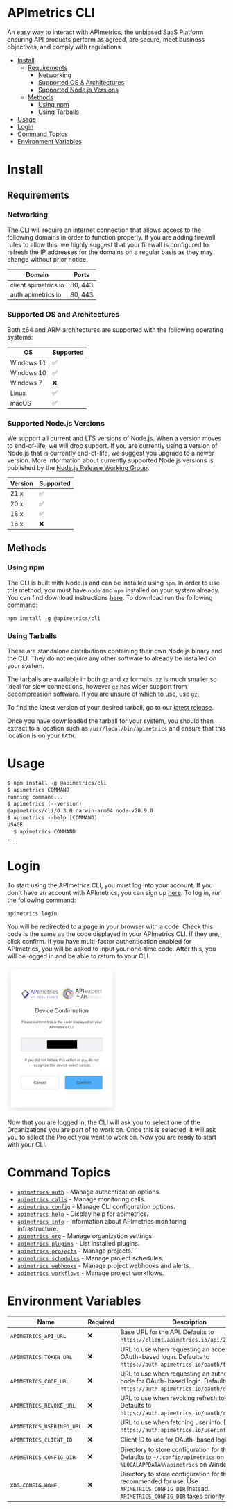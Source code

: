APImetrics CLI
==============

An easy way to interact with APImetrics, the unbiased SaaS Platform
ensuring API products perform as agreed, are secure, meet business
objectives, and comply with regulations.

* [Install](#install)
  * [Requirements](#requirements)
    * [Networking](#networking)
    * [Supported OS & Architectures](#supported-os-and-architectures)
    * [Supported Node.js Versions](#supported-nodejs-versions)
  * [Methods](#methods)
    * [Using npm](#using-npm)
    * [Using Tarballs](#using-tarballs)
* [Usage](#usage)
* [Login](#login)
* [Command Topics](#command-topics)
* [Environment Variables](#environment-variables)

# Install

## Requirements

### Networking

The CLI will require an internet connection that allows access to the
following domains in order to function properly. If you are adding
firewall rules to allow this, we highly suggest that your firewall is
configured to refresh the IP addresses for the domains on a regular
basis as they may change without prior notice.

| Domain               | Ports   |
|----------------------|---------|
| client.apimetrics.io | 80, 443 |
| auth.apimetrics.io   | 80, 443 |

### Supported OS and Architectures

Both x64 and ARM architectures are supported with the following
operating systems:

| OS         | Supported          |
|------------|--------------------|
| Windows 11 | :white_check_mark: |
| Windows 10 | :white_check_mark: |
| Windows 7  | :x:                |
| Linux      | :white_check_mark: |
| macOS      | :white_check_mark: |

### Supported Node.js Versions

We support all current and LTS versions of Node.js. When a version moves
to end-of-life, we will drop support. If you are currently using a
version of Node.js that is currently end-of-life, we suggest you upgrade
to a newer version. More information about currently supported Node.js
versions is published by the [Node.js Release Working
Group](https://github.com/nodejs/Release).

| Version | Supported          |
|---------|--------------------|
| 21.x    | :white_check_mark: |
| 20.x    | :white_check_mark: |
| 18.x    | :white_check_mark: |
| 16.x    | :x:                |

## Methods
### Using npm

The CLI is built with Node.js and can be installed using `npm`. In order
to use this method, you must have `node` and `npm` installed on your
system already. You can find download instructions
[here](https://docs.npmjs.com/downloading-and-installing-node-js-and-npm).
To download run the following command:

```sh-session
npm install -g @apimetrics/cli
```

### Using Tarballs

These are standalone distributions containing their own Node.js binary
and the CLI. They do not require any other software to already be
installed on your system.

The tarballs are available in both `gz` and `xz` formats. `xz` is much
smaller so ideal for slow connections, however `gz` has wider support
from decompression software. If you are unsure of which to use, use `gz`.

To find the latest version of your desired tarball, go to our [latest
release](https://github.com/APImetrics/APIm-CLI/releases).

Once you have downloaded the tarball for your system, you should then
extract to a location such as `/usr/local/bin/apimetrics` and ensure
that this location is on your `PATH`.

# Usage
<!-- usage -->
```sh-session
$ npm install -g @apimetrics/cli
$ apimetrics COMMAND
running command...
$ apimetrics (--version)
@apimetrics/cli/0.3.0 darwin-arm64 node-v20.9.0
$ apimetrics --help [COMMAND]
USAGE
  $ apimetrics COMMAND
...
```
<!-- usagestop -->

# Login

To start using the APImetrics CLI, you must log into your account. If
you don't have an account with APImetrics, you can sign up
[here](https://client.apimetrics.io/register). To log in, run the
following command:

```sh-session
apimetrics login
```

You will be redirected to a page in your browser with a code. Check this
code is the same as the code displayed in your APImetrics CLI. If they
are, click confirm. If you have multi-factor authentication enabled for
APImetrics, you will be asked to input your one-time code. After this,
you will be logged in and be able to return to your CLI.

<img src="/docs/images/home/cli-image.png" width="50%">

Now that you are logged in, the CLI will ask you to select one of the
Organizations you are part of to work on. Once this is selected, it will
ask you to select the Project you want to work on. Now you are ready to
start with your CLI.

<!-- commands -->
# Command Topics

* [`apimetrics auth`](docs/auth.md) - Manage authentication options.
* [`apimetrics calls`](docs/calls.md) - Manage monitoring calls.
* [`apimetrics config`](docs/config.md) - Manage CLI configuration options.
* [`apimetrics help`](docs/help.md) - Display help for apimetrics.
* [`apimetrics info`](docs/info.md) - Information about APImetrics monitoring infrastructure.
* [`apimetrics org`](docs/org.md) - Manage organization settings.
* [`apimetrics plugins`](docs/plugins.md) - List installed plugins.
* [`apimetrics projects`](docs/projects.md) - Manage projects.
* [`apimetrics schedules`](docs/schedules.md) - Manage project schedules.
* [`apimetrics webhooks`](docs/webhooks.md) - Manage project webhooks and alerts.
* [`apimetrics workflows`](docs/workflows.md) - Manage project workflows.

<!-- commandsstop -->

# Environment Variables

| Name                        | Required | Description                                                                                                                                                     |
|-----------------------------|----------|-----------------------------------------------------------------------------------------------------------------------------------------------------------------|
| `APIMETRICS_API_URL`        | :x:      | Base URL for the API. Defaults to `https://client.apimetrics.io/api/2/`.                                                                                        |
| `APIMETRICS_TOKEN_URL`      | :x:      | URL to use when requesting an access token for OAuth-based login. Defaults to `https://auth.apimetrics.io/oauth/token`.                                         |
| `APIMETRICS_CODE_URL`       | :x:      | URL to use when requesting an authorization code for OAuth-based login. Defaults to `https://auth.apimetrics.io/oauth/device/code`.                             |
| `APIMETRICS_REVOKE_URL`     | :x:      | URL to use when revoking refresh tokens. Defaults to `https://auth.apimetrics.io/oauth/revoke`.                                                                 |
| `APIMETRICS_USERINFO_URL`   | :x:      | URL to use when fetching user info. Defaults to `https://auth.apimetrics.io/userinfo`.                                                                          |
| `APIMETRICS_CLIENT_ID`      | :x:      | Client ID to use for OAuth-based login.                                                                                                                         |
| `APIMETRICS_CONFIG_DIR`     | :x:      | Directory to store configuration for the CLI. Defaults to `~/.config/apimetrics` on UNIX and `%LOCALAPPDATA%\apimetrics` on Windows.                            |
| ~~`XDG_CONFIG_HOME`~~      | :x:      | Directory to store configuration for the CLI. Not recommended for use. Use `APIMETRICS_CONFIG_DIR` instead. `APIMETRICS_CONFIG_DIR` takes priority if also set. |
